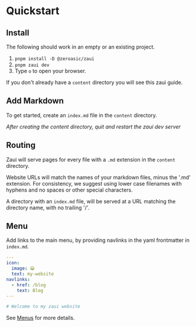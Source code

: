 # Quickstart

## Install

The following should work in an empty or an existing project.

1. `pnpm install -D @zeroasic/zaui`
2. `pnpm zaui dev`
3. Type `o` to open your browser.

If you don't already have a `content` directory you will see this zaui guide.

## Add Markdown

To get started, create an `index.md` file in the `content` directory.

_After creating the content directory, quit and restart the zaui dev server_

## Routing

Zaui will serve pages for every file with a `.md` extension in the `content` directory.

Website URLs will match the names of your markdown files, minus the '.md' extension. For consistency, we suggest using lower case filenames with hyphens and no spaces or other special characters.

A directory with an `index.md` file, will be served at a URL matching the directory name, with no trailing '/'.

## Menu

Add links to the main menu, by providing navlinks in the yaml frontmatter in `index.md`.

```yaml
---
icon:
  image: 😀
  text: my-website
navlinks:
  - href: /blog
    text: Blog
---

# Welcome to my zaui website
```

See [Menus](menus) for more details.
